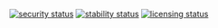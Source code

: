
[![security status](https://qa.meterian.io/badge/pb/e8f9ba85-ab02-4dbb-b9cf-64356b1b5240/security)](https://qa.meterian.io/projects/?pid=e8f9ba85-ab02-4dbb-b9cf-64356b1b5240) [![stability status](https://qa.meterian.io/badge/pb/e8f9ba85-ab02-4dbb-b9cf-64356b1b5240/stability)](https://qa.meterian.io/projects/?pid=e8f9ba85-ab02-4dbb-b9cf-64356b1b5240) [![licensing status](https://qa.meterian.io/badge/pb/e8f9ba85-ab02-4dbb-b9cf-64356b1b5240/licensing)](https://qa.meterian.io/projects/?pid=e8f9ba85-ab02-4dbb-b9cf-64356b1b5240)